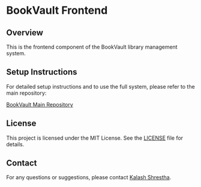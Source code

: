 # BookVault Frontend

## Overview
This is the frontend component of the BookVault library management system.

## Setup Instructions

For detailed setup instructions and to use the full system, please refer to the main repository:

[BookVault Main Repository](https://github.com/kalexrt/BookVault)

## License

This project is licensed under the MIT License. See the [LICENSE](../LICENSE) file for details.

## Contact

For any questions or suggestions, please contact [Kalash Shrestha](mailto:kalashestha@gmail.com).
